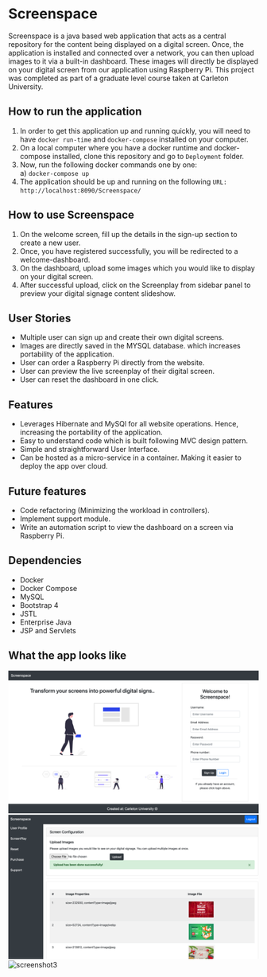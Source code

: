 # Screenspace

 Screenspace is a java based web application that acts as a central repository for the content being displayed on a digital screen. Once, the application is installed and connected over a network, you can then upload images to it via a built-in dashboard. These images will directly be displayed on your digital screen from our application using Raspberry Pi. This project was completed as part of a graduate level course taken at Carleton University. 

## How to run the application

1. In order to get this application up and running quickly, you will need to have `docker run-time` and `docker-compose` installed on your computer. 
2. On a local computer where you have a docker runtime and docker-compose installed, clone this repository and go to `Deployment` folder. 
3. Now, run the following docker commands one by one:<br />
   a) `docker-compose up`<br />
4. The application should be up and running on the following `URL: http://localhost:8090/Screenspace/`


 ## How to use Screenspace

1. On the welcome screen, fill up the details in the sign-up section to create a new user.
2. Once, you have registered successfully, you will be redirected to a welcome-dashboard. 
3. On the dashboard, upload some images which you would like to display on your digital screen. 
4. After successful upload, click on the Screenplay from sidebar panel to preview your digital signage content slideshow.  

 ## User Stories

- Multiple user can sign up and create their own digital screens. 
- Images are directly saved in the MYSQL database. which increases portability of the application. 
- User can order a Raspberry Pi directly from the website. 
- User can preview the live screenplay of their digital screen. 
- User can reset the dashboard in one click. 

 ## Features

 - Leverages Hibernate and MySQl for all website operations. Hence, increasing the portability of the application. 
 - Easy to understand code which is built following MVC design pattern.
 - Simple and straightforward User Interface. 
 - Can be hosted as a micro-service in a container. Making it easier to deploy the app over cloud. 

 ## Future features

 - Code refactoring (Minimizing the workload in controllers).
 - Implement support module. 
 - Write an automation script to view the dashboard on a screen via Raspberry Pi.

 ## Dependencies 

 - Docker
 - Docker Compose
 - MySQL
 - Bootstrap 4
 - JSTL 
 - Enterprise Java
 - JSP and Servlets

## What the app looks like

![screenshot1](https://raw.githubusercontent.com/Damans227/Screenspace/main/screenshots/screen1.png)
![screenshot2](https://raw.githubusercontent.com/Damans227/Screenspace/main/screenshots/screen2.png)
![screenshot3](https://raw.githubusercontent.com/Damans227/Screenspace/main/screenshots/screen3.gif)
